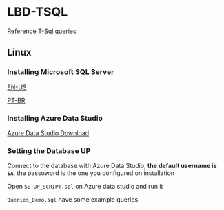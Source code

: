 # LBD-TSQL
Reference T-Sql queries

## Linux

### Installing Microsoft SQL Server

[EN-US](https://docs.microsoft.com/en-us/sql/linux/quickstart-install-connect-ubuntu?view=sql-server-2017)

[PT-BR](https://docs.microsoft.com/pt-br/sql/linux/quickstart-install-connect-ubuntu?view=sql-server-2017)

### Installing Azure Data Studio

[Azure Data Studio Download](https://docs.microsoft.com/en-us/sql/azure-data-studio/download?view=sql-server-2017)

### Setting the Database UP

Connect to the database with Azure Data Studio, **the default username is `SA`**, the passoword is the one you configured on installation

Open `SETUP_SCRIPT.sql` on Azure data studio and run it

`Queries_Demo.sql` have some example queries